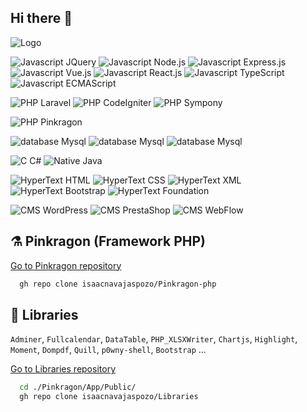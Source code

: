 ## Hi there 👋

<!--
**isaacnavajaspozo/isaacnavajaspozo** is a ✨ _special_ ✨ repository because its `README.md` (this file) appears on your GitHub profile.

Here are some ideas to get you started:

- 🔭 I’m currently working on ...
- 🌱 I’m currently learning ...
- 👯 I’m looking to collaborate on ...
- 🤔 I’m looking for help with ...
- 💬 Ask me about ...
- 📫 How to reach me: ...
- 😄 Pronouns: ...
- ⚡ Fun fact: ...
-->

![Logo](https://isaacnavajaspozo.github.io/isaacnavajaspozo/logo.png)


![Javascript JQuery](https://img.shields.io/badge/JavaScript-JQuery-yellow)
![Javascript Node.js](https://img.shields.io/badge/JavaScript-Node.js-yellow)
![Javascript Express.js](https://img.shields.io/badge/JavaScript-Express.js-yellow)
![Javascript Vue.js](https://img.shields.io/badge/JavaScript-Vue.js-yellow)
![Javascript React.js](https://img.shields.io/badge/JavaScript-React.js-yellow)
![Javascript TypeScript](https://img.shields.io/badge/JavaScript-TypeScript-yellow)
![Javascript ECMAScript](https://img.shields.io/badge/JavaScript-ECMAScript-yellow)

![PHP Laravel](https://img.shields.io/badge/PHP-Laravel-blue)
![PHP CodeIgniter](https://img.shields.io/badge/PHP-CodeIgniter-blue)
![PHP Sympony](https://img.shields.io/badge/PHP-Sympony-blue)

![PHP Pinkragon](https://img.shields.io/badge/PHP-Pinkragon-pink)

![database Mysql](https://img.shields.io/badge/database-Mysql-green)
![database Mysql](https://img.shields.io/badge/database-SQL-green)
![database Mysql](https://img.shields.io/badge/database-MongoDB-green)

![C C#](https://img.shields.io/badge/Native-C-red)
![Native Java](https://img.shields.io/badge/Native-Java-red)

![HyperText HTML](https://img.shields.io/badge/HyperText-HTML-orange)
![HyperText CSS](https://img.shields.io/badge/HyperText-CSS-orange)
![HyperText XML](https://img.shields.io/badge/HyperText-XML-orange)
![HyperText Bootstrap](https://img.shields.io/badge/HyperText-Bootstrap-orange)
![HyperText Foundation](https://img.shields.io/badge/HyperText-Foundation-orange)

![CMS WordPress](https://img.shields.io/badge/CMS-WordPress-grey)
![CMS PrestaShop](https://img.shields.io/badge/CMS-PrestaShop-grey)
![CMS WebFlow](https://img.shields.io/badge/CMS-WebFlow-grey)


## ⚗️ Pinkragon (Framework PHP)

[Go to Pinkragon repository](https://github.com/isaacnavajaspozo/Pinkragon-php)
```bash
  gh repo clone isaacnavajaspozo/Pinkragon-php

```

## 🔮 Libraries
`Adminer`, `Fullcalendar`, `DataTable`, `PHP_XLSXWriter`, `Chartjs`, `Highlight`, `Moment`, `Dompdf`, `Quill`, `p0wny-shell`, `Bootstrap` ...

[Go to Libraries repository](https://github.com/isaacnavajaspozo/Libraries)
```bash
  cd ./Pinkragon/App/Public/
  gh repo clone isaacnavajaspozo/Libraries
```





